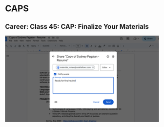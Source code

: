# CAPS

## Career: Class 45: CAP: Finalize Your Materials

![Resume Screenshot for review](readyreview.png)
